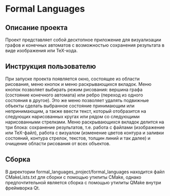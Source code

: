 # Formal Languages

## Описание проекта
Проект представляет собой десктопное приложение для визуализации графов и конечных автоматов с возможностью сохранения результата в виде изображения или TeX-кода.

## Инструкция пользователю
При запуске проекта появляется окно, состоящее из области рисования, меню кнопок и меню раскрывающихся вкладок. Меню кнопок позволяет выбирать режим рисования: вершина графа (состояние конечного автомата) или ребро (переход из одного состояния в другое). Это же меню позволяет удалять подвижные объекты сделать выбранное состояние принимающим или непринимающим, а также ввести текст, который отобразится на следующих нарисованных кругах или рядом со следующими нарисованными стрелками. 
Меню раскрывающихся вкладок делится на три блока: сохранение результатов, т.е. работа с файлами (изображениe или TeX-файл), работа с визуалом (изменение цветов контура и заливки состояний, контура стрелок, текстов, толщин линий и так далее) и очищение области рисования от всех объектов.

## Сборка
В директории formal_languages_project/formal_languages находится файл CMakeLists.txt для сборки с помощью утилиты CMake, однако предпочтительной является сборка с помощью утилиты QMake внутри фреймворка Qt.
